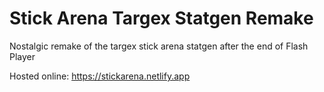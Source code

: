 # Stick Arena Targex Statgen Remake
Nostalgic remake of the targex stick arena statgen after the end of Flash Player

Hosted online: https://stickarena.netlify.app
